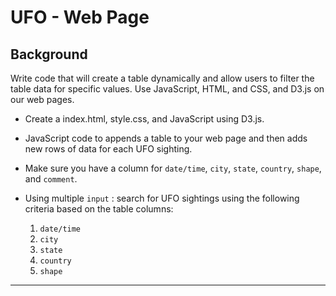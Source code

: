 # UFO - Web Page
## Background

Write code that will create a table dynamically and allow users to filter the table data for specific values. 
Use JavaScript, HTML, and CSS, and D3.js on our web pages.

* Create a index.html, style.css, and JavaScript using D3.js.

* JavaScript code to appends a table to your web page and then adds new rows of data for each UFO sighting.

 * Make sure you have a column for `date/time`, `city`, `state`, `country`, `shape`, and `comment`.

* Using multiple `input` : search for UFO sightings using the following criteria based on the table columns:

  1. `date/time`
  2. `city`
  3. `state`
  4. `country`
  5. `shape`

- - -
